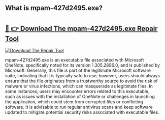## What is mpam-427d2495.exe? 

# <h2><a href="https://exedetect.com/download.php?mpam-427d2495.exe">🔗 👉 Download The mpam-427d2495.exe Repair Tool</a></h2>

[![Download The Repair Tool](https://exedetect.com/download-button.jpg)](https://exedetect.com/download.php?mpam-427d2495.exe)

mpam-427d2495.exe is an executable file associated with Microsoft OneNote, specifically noted for its version 1.305.2896.0, and is published by Microsoft. Generally, this file is part of the legitimate Microsoft software suite, indicating that it is typically safe to use; however, users should always ensure that the file originates from a trustworthy source to avoid the risk of malware or virus infections, which can masquerade as legitimate files. In some instances, users may encounter errors related to this executable, such as issues with the installation of OneNote or challenges in launching the application, which could stem from corrupted files or conflicting software. It is advisable to run regular antivirus scans and keep software updated to mitigate potential security risks associated with executable files.